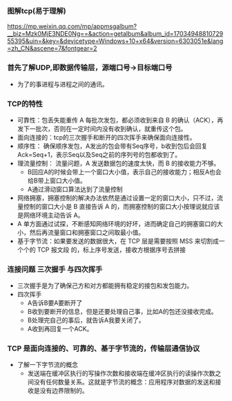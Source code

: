 ### 图解tcp(易于理解)
<https://mp.weixin.qq.com/mp/appmsgalbum?__biz=Mzk0MjE3NDE0Ng==&action=getalbum&album_id=1703494881072955395&uin=&key=&devicetype=Windows+10+x64&version=6303051e&lang=zh_CN&ascene=7&fontgear=2>

### 首先了解UDP,即数据传输层，源端口号->目标端口号
+ 为了的事进程与进程之间的通讯。


### TCP的特性
+ 可靠性：包丢失能重传 A 每批次发包，都必须收到来自 B 的确认（ACK），再发下一批次，否则在一定时间内没有收到确认，就重传这个包。
+ 面向连接的：tcp的三次握手和断开的四次挥手来确保面向连接性。
+ 顺序性： 确保顺序发包，A发出的包会带有Seq序号，b收到包后会回复Ack=Seq+1，表示Seq以及Seq之前的序列号的包都收到了。
+ 理流量控制： 流量问题，A 发送数据包的速度太快，而 B 的接收能力不够。
  - B回应A的时候会带上一个窗口大小值，表示自己的接收能力；相反A也会给B带上窗口大小值。
  - A通过滑动窗口算法达到了流量控制
+ 网络拥塞，拥塞控制的解决办法依然是通过设置一定的窗口大小，只不过，流量控制的窗口大小是 B 直接告诉 A 的，而拥塞控制的窗口大小按理说就应该是网络环境主动告诉 A。
+ A 单方面通过试探，不断感知网络环境的好坏，进而确定自己的拥塞窗口的大小，然后再流量窗口和拥塞窗口之间取最小值。
+ 基于字节流：如果要发送的数据很大，在 TCP 层是需要按照 MSS 来切割成一个个的 TCP 报文段 的，标上序号发送，接收方根据序号去拼接
### 连接问题 三次握手 与四次挥手
+ 三次握手是为了确保己方和对方都能拥有稳定的接包和发包能力。
+ 四次挥手
  - A告诉B要A要断开了
  - B收到要断开的信息，但是还要处理自己事，比如A的包还没接收完成。
  - B处理完自己的事后，就告诉A我要关闭了。
  - A收到再回复一个ACK。


### TCP 是面向连接的、可靠的、基于字节流的，传输层通信协议
+ 了解一下字节流的概念
  - 发送端在缓冲区执行的写操作次数和接收端在缓冲区执行的读操作次数之间没有任何数量关系。这就是字节流的概念：应用程序对数据的发送和接收是没有边界限制的。